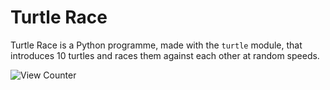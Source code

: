 # Turtle Race

Turtle Race is a Python programme, made with the `turtle` module, that introduces 10 turtles and races them against each other at random speeds.

![View Counter](https://view-counter.tobyhagan.com/?user=ShashCode2348/Turtle-Race)
